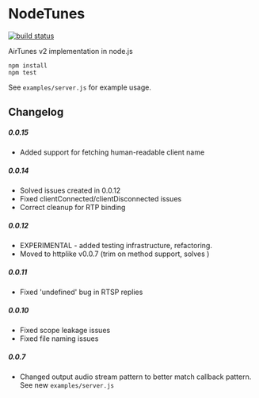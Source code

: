 NodeTunes
=========
[![build status](https://secure.travis-ci.org/stephen/nodetunes.png)](http://travis-ci.org/stephen/nodetunes)


AirTunes v2 implementation in node.js

```
npm install
npm test
```

See ```examples/server.js``` for example usage.

Changelog
---------

##### 0.0.15
- Added support for fetching human-readable client name

##### 0.0.14
- Solved issues created in 0.0.12
- Fixed clientConnected/clientDisconnected issues
- Correct cleanup for RTP binding

##### 0.0.12
- EXPERIMENTAL - added testing infrastructure, refactoring.
- Moved to httplike v0.0.7 (trim on method support, solves )

##### 0.0.11
- Fixed 'undefined' bug in RTSP replies

##### 0.0.10
- Fixed scope leakage issues
- Fixed file naming issues

##### 0.0.7
- Changed output audio stream pattern to better match callback pattern. See new ```examples/server.js```

